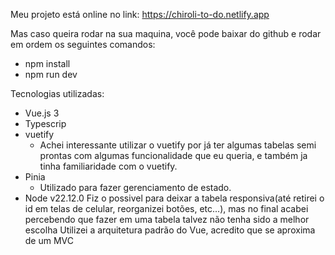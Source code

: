 Meu projeto está online no link:
https://chiroli-to-do.netlify.app

Mas caso queira rodar na sua maquina, você pode baixar do github e rodar em ordem os seguintes comandos:

- npm install
- npm run dev

Tecnologias utilizadas:

- Vue.js 3
- Typescrip
- vuetify
    - Achei interessante utilizar o vuetify por já ter algumas tabelas semi prontas com algumas funcionalidade que eu queria, e também ja tinha familiaridade com o vuetify.
- Pinia
    - Utilizado para fazer gerenciamento de estado.
- Node v22.12.0
Fiz o possivel para deixar a tabela responsiva(até retirei o id em telas de celular, reorganizei botões, etc...), mas no final acabei percebendo que fazer em uma tabela talvez não tenha sido a melhor escolha
Utilizei a arquitetura padrão do Vue, acredito que se aproxima de um MVC
